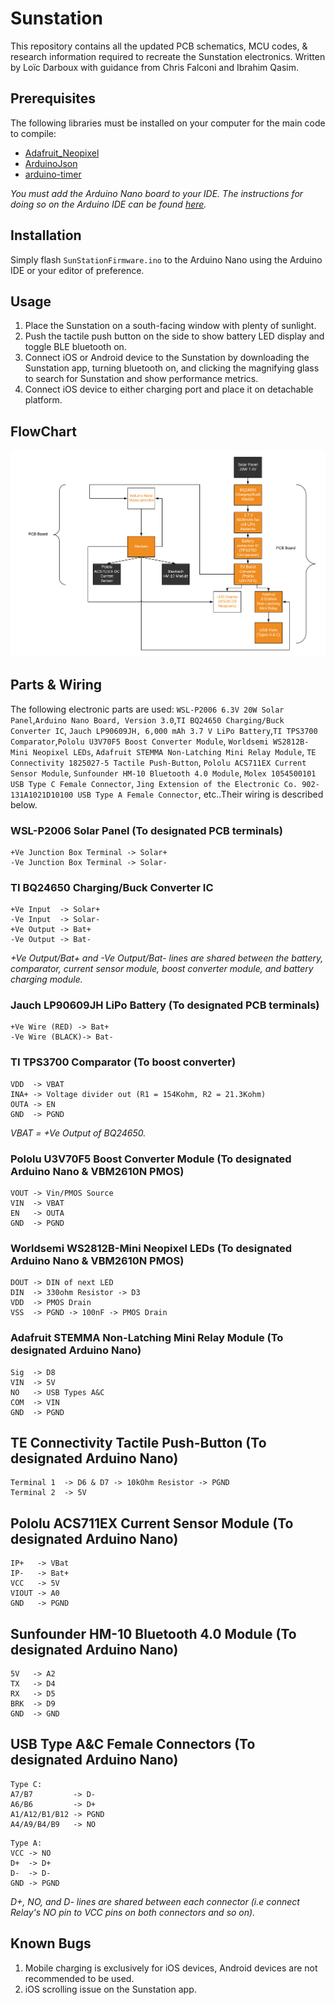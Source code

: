 # Sunstation

This repository contains all the updated PCB schematics, MCU codes, & research information required to recreate the Sunstation electronics. Written by Loïc Darboux with guidance from Chris Falconi and Ibrahim Qasim.

## Prerequisites

The following libraries must be installed on your computer for the main code to compile:
- <a href="https://github.com/adafruit/Adafruit_NeoPixel"> Adafruit_Neopixel </a>
- <a href="https://github.com/bblanchon/ArduinoJson"> ArduinoJson </a>
- <a href="https://github.com/contrem/arduino-timer"> arduino-timer </a>

*You must add the Arduino Nano board to your IDE. The instructions for doing so on the Arduino IDE can be found [here](https://www.arduino.cc/en/Guide/ArduinoNano).*

## Installation

Simply flash ```SunStationFirmware.ino``` to the Arduino Nano using the Arduino IDE or your editor of preference.

## Usage 

1. Place the Sunstation on a south-facing window with plenty of sunlight.
2. Push the tactile push button on the side to show battery LED display and toggle BLE bluetooth on.
3. Connect iOS or Android device to the Sunstation by downloading the Sunstation app, turning bluetooth on, and clicking the magnifying glass to search for Sunstation and show performance metrics.
4. Connect iOS device to either charging port and place it on detachable platform.


## FlowChart
![Image of Flowchart](https://github.com/Ibrashige/Sunstation/blob/master/Updated%20Flowchart.png)


## Parts & Wiring

The following electronic parts are used: ```WSL-P2006 6.3V 20W Solar Panel```,```Arduino Nano Board, Version 3.0```,```TI BQ24650 Charging/Buck Converter IC```, ```Jauch LP90609JH, 6,000 mAh 3.7 V LiPo Battery```,```TI TPS3700 Comparator```,```Pololu U3V70F5 Boost Converter Module```, ```Worldsemi WS2812B-Mini Neopixel LEDs```, ```Adafruit STEMMA Non-Latching Mini Relay Module```, ```TE Connectivity 1825027-5 Tactile Push-Button```, ```Pololu ACS711EX Current Sensor Module```, ```Sunfounder HM-10 Bluetooth 4.0 Module```, ```Molex 1054500101 USB Type C Female Connector```, ```Jing Extension of the Electronic Co. 902-131A1021D10100 USB Type A Female Connector```, etc..Their wiring is described below.

### WSL-P2006 Solar Panel (To designated PCB terminals)
```
+Ve Junction Box Terminal -> Solar+
-Ve Junction Box Terminal -> Solar-
```
### TI BQ24650 Charging/Buck Converter IC 
```
+Ve Input  -> Solar+
-Ve Input  -> Solar-
+Ve Output -> Bat+
-Ve Output -> Bat-
```
*+Ve Output/Bat+ and -Ve Output/Bat- lines are shared between the battery, comparator, current sensor module, boost converter module, and battery charging module.*

### Jauch LP90609JH LiPo Battery (To designated PCB terminals)
``` 
+Ve Wire (RED) -> Bat+
-Ve Wire (BLACK)-> Bat-
```
### TI TPS3700 Comparator (To boost converter)
```
VDD  -> VBAT
INA+ -> Voltage divider out (R1 = 154Kohm, R2 = 21.3Kohm)
OUTA -> EN
GND  -> PGND
```
*VBAT = +Ve Output of BQ24650.*

### Pololu U3V70F5 Boost Converter Module (To designated Arduino Nano & VBM2610N PMOS)  
```
VOUT -> Vin/PMOS Source 
VIN  -> VBAT 
EN   -> OUTA 
GND  -> PGND
```
### Worldsemi WS2812B-Mini Neopixel LEDs (To designated Arduino Nano & VBM2610N PMOS)
``` 
DOUT -> DIN of next LED 
DIN  -> 330ohm Resistor -> D3 
VDD  -> PMOS Drain
VSS  -> PGND -> 100nF -> PMOS Drain
```
### Adafruit STEMMA Non-Latching Mini Relay Module (To designated Arduino Nano)
``` 
Sig  -> D8 
VIN  -> 5V 
NO   -> USB Types A&C
COM  -> VIN
GND  -> PGND
```
## TE Connectivity Tactile Push-Button (To designated Arduino Nano)
```
Terminal 1  -> D6 & D7 -> 10kOhm Resistor -> PGND 
Terminal 2  -> 5V 
```
## Pololu ACS711EX Current Sensor Module (To designated Arduino Nano)
```
IP+   -> VBat 
IP-   -> Bat+ 
VCC   -> 5V
VIOUT -> A0
GND   -> PGND
```
## Sunfounder HM-10 Bluetooth 4.0 Module (To designated Arduino Nano)
```
5V   -> A2 
TX   -> D4
RX   -> D5
BRK  -> D9
GND  -> GND
```
## USB Type A&C Female Connectors (To designated Arduino Nano)
```
Type C: 
A7/B7         -> D-
A6/B6         -> D+
A1/A12/B1/B12 -> PGND
A4/A9/B4/B9   -> NO
```
```
Type A:
VCC -> NO
D+  -> D+
D-  -> D-
GND -> PGND
```
*D+, NO, and D- lines are shared between each connector (i.e connect Relay's NO pin to VCC pins on both connectors and so on).*

## Known Bugs
1. Mobile charging is exclusively for iOS devices, Android devices are not recommended to be used.  
2. iOS scrolling issue on the Sunstation app. 
